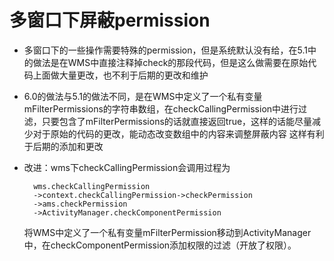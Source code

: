 # 多窗口下屏蔽permission
- 多窗口下的一些操作需要特殊的permission，但是系统默认没有给，在5.1中的做法是在WMS中直接注释掉check的那段代码，但是这么做需要在原始代码上面做大量更改，也不利于后期的更改和维护
- 6.0的做法与5.1的做法不同，是在WMS中定义了一个私有变量mFilterPermissions的字符串数组，在checkCallingPermission中进行过滤，只要包含了mFilterPermissions的话就直接返回true，这样的话能尽量减少对于原始的代码的更改，能动态改变数组中的内容来调整屏蔽内容
这样有利于后期的添加和更改
- 改进：wms下checkCallingPermission会调用过程为 

        wms.checkCallingPermission
        ->context.checkCallingPermission->checkPermission
        ->ams.checkPermission
        ->ActivityManager.checkComponentPermission

  将WMS中定义了一个私有变量mFilterPermission移动到ActivityManager中，在checkComponentPermission添加权限的过滤（开放了权限）。
